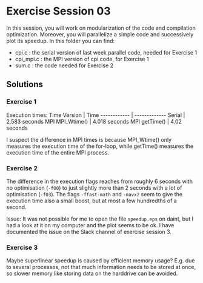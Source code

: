 # Exercise Session 03 #
In this session, you will work on modularization of the code and compilation optimization. Moreover, you will parallelize a simple code and successively plot its speedup. 
In this folder you can find:

* cpi.c : the serial version of last week parallel code, needed for Exercise 1
* cpi_mpi.c : the MPI version of cpi code, for Exercise 1
* sum.c : the code needed for Exercise 2 

## Solutions

### Exercise 1

Execution times:
Time Version | Time
------------ | -------------
Serial | 2.583 seconds
MPI MPI_Wtime() | 4.018 seconds
MPI getTime() | 4.02 seconds

I suspect the difference in MPI times is because MPI_Wtime() only measures the execution time of the for-loop, while getTime() measures the execution time of the entire MPI process.

### Exercise 2

The difference in the execution flags reaches from roughly 6 seconds with no optimisation (`-fO0`) to just slightly more than 2 seconds with a lot of optimisation (`-fO3`). The flags `-ffast-math` and `-mavx2` seem to give the execution time also a small boost, but at most a few hundredths of a second.

Issue: It was not possible for me to open the file `speedup.eps` on daint, but I had a look at it on my computer and the plot seems to be ok. I have documented the issue on the Slack channel of exercise session 3.

### Exercise 3

Maybe superlinear speedup is caused by efficient memory usage? E.g. due to several processes, not that much information needs to be stored at once, so slower memory like storing data on the harddrive can be avoided.
